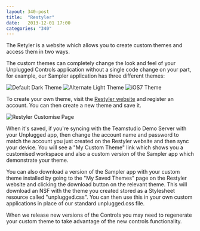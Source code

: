 ```yaml
---
layout: 340-post
title:  "Restyler"
date:   2013-12-01 17:00
categories: "340"
---
```


The Retyler is a website which allows you to create custom themes and access them in two ways.

The custom themes can completely change the look and feel of your Unplugged Controls application without a single code change on your part, for example, our Sampler application has three different themes:

![Default Dark Theme](http://teamstudio.s3.amazonaws.com/images/theme-dark.PNG)
![Alternate Light Theme](http://teamstudio.s3.amazonaws.com/images/theme-light.PNG)
![iOS7 Theme](http://teamstudio.s3.amazonaws.com/images/theme-ios7.PNG)

To create your own theme, visit the [Restyler website](http://restyler.teamstudio.com/) and register an account. You can then create a new theme and save it. 

![Restyler Customise Page](http://teamstudio.s3.amazonaws.com/images/restyler-customise.png)

When it's saved, if you're syncing with the Teamstudio Demo Server with your Unplugged app, then change the account name and password to match the account you just created on the Restyler website and then sync your device. You will see a "My Custom Theme" link which shows you a customised workspace and also a custom version of the Sampler app which demonstrate your theme.

You can also download a version of the Sampler app with your custom theme installed by going to the "My Saved Themes" page on the Restyler website and clicking the download button on the relevant theme. This will download an NSF with the theme you created stored as a Stylesheet resource called "unplugged.css". You can then use this in your own custom applications in place of our standard unplugged.css file.

When we release new versions of the Controls you may need to regenerate your custom theme to take advantage of the new controls functionality.
